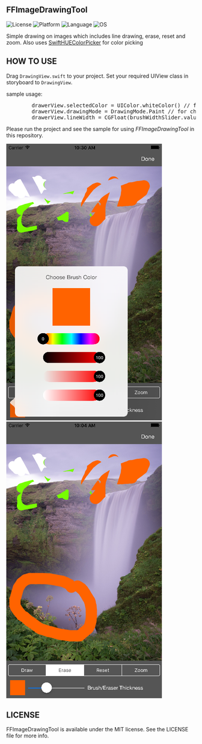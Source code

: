 ## FFImageDrawingTool

![License](https://img.shields.io/badge/license-MIT-blue.svg)
![Platform](https://img.shields.io/badge/platform-ios-lightgrey.svg)
![Language](https://img.shields.io/badge/swift-3-blue.svg)
![OS](https://img.shields.io/badge/ios-8.0%2B-blue.svg)

Simple drawing on images which includes line drawing, erase, reset and zoom. Also uses [SwiftHUEColorPicker](https://github.com/maximbilan/SwiftHUEColorPicker) for color picking

## HOW TO USE

Drag `DrawingView.swift` to your project. Set your required UIView class in storyboard to `DrawingView`.

sample usage:
<pre>
        drawerView.selectedColor = UIColor.whiteColor() // for setting brush color
        drawerView.drawingMode = DrawingMode.Paint // for choosing mode
        drawerView.lineWidth = CGFloat(brushWidthSlider.value) // for setting brush width
</pre>

Please run the project and see the sample for using <i>FFImageDrawingTool</i> in this repository.

![Alt][screenshot1]		![Alt][screenshot2]

[screenshot1]:https://github.com/feialoh/FFImageDrawingTool/blob/master/Screenshot2.png
[screenshot2]:https://github.com/feialoh/FFImageDrawingTool/blob/master/Screenshot1.png

## LICENSE

 FFImageDrawingTool is available under the MIT license. See the LICENSE file for more info.
